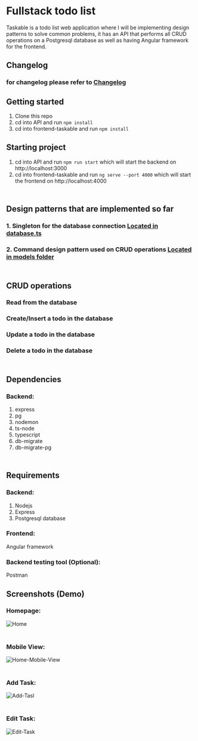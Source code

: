 # Fullstack todo list

Taskable is a todo list web application where I will be implementing design patterns to solve common problems, it has an API that performs all CRUD operations on a Postgresql database as well as having Angular framework for the frontend.

## Changelog

### for changelog please refer to [Changelog](https://github.com/MajeedReact/fullstack-todo/blob/master/Changelogs.md)

## Getting started
1. Clone this repo
2. cd into API and run `npm install`
3. cd into frontend-taskable and run `npm install`

## Starting project
1. cd into API and run `npm run start` which will start the backend on http://localhost:3000
2. cd into frontend-taskable and run `ng serve --port 4000` which will start the frontend on http://localhost:4000

## <br/>Design patterns that are implemented so far<br/>

### 1. Singleton for the database connection [Located in database.ts](https://github.com/MajeedReact/fullstack-todo/blob/master/API/src/database.ts)
### 2. Command design pattern used on CRUD operations [Located in models folder](https://github.com/MajeedReact/fullstack-todo-list/tree/main/API/src/models)

## <br/>CRUD operations

### Read from the database

### Create/Insert a todo in the database

### Update a todo in the database

### Delete a todo in the database

## <br/>Dependencies
### Backend: 
1. express
2. pg
3. nodemon
4. ts-node
5. typescript
6. db-migrate
7. db-migrate-pg

## <br/>Requirements
### Backend:

1. Nodejs
2. Express
3. Postgresql database

### Frontend:

Angular framework

### Backend testing tool (Optional): 

Postman

## Screenshots (Demo)
### Homepage:
![Home](https://user-images.githubusercontent.com/53359513/144747945-4e995fef-fb5c-4382-a866-1d462240f8ce.jpg)
### <br/> Mobile View:
![Home-Mobile-View](https://user-images.githubusercontent.com/53359513/144747974-9aa3903e-0f09-4d80-8016-4075a9a23c90.jpg)

### <br/> Add Task:
![Add-Tasl](https://user-images.githubusercontent.com/53359513/144747987-ee61333a-5cbb-49ad-944e-0b62db1733c5.jpg)

### <br/> Edit Task: 

![Edit-Task](https://user-images.githubusercontent.com/53359513/144747998-5a7061d4-b348-4545-9e63-eaf160eaa12b.jpg)
